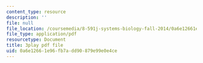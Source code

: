 ```yaml
---
content_type: resource
description: ''
file: null
file_location: /coursemedia/8-591j-systems-biology-fall-2014/0a6e12661e96fb7add90879e99e0e4ce_lLY1u2aghIQ.pdf
file_type: application/pdf
resourcetype: Document
title: 3play pdf file
uid: 0a6e1266-1e96-fb7a-dd90-879e99e0e4ce
---
```


